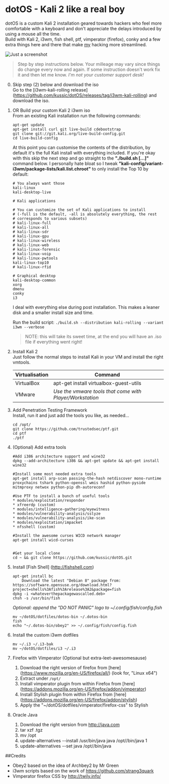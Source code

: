 # dotOS - Kali 2 like a real boy
dotOS is a custom Kali 2 installation geared towards hackers who feel more comfortable with a keyboard and don't appreciate the delays introduced by using a mouse all the time.   
Build with Kali 2, i3wm, fish shell, ptf, vimperator (firefox), conky and a few extra things here and there that make [my](https://twitter.com/kussic) hacking more streamlined.

![Just a screenshot](screenshot.png "A screenshot")

>Step by step instructions below. Your milleage may vary since things do change every now and again. If some instruction doesn't work fix it and then let me know. _I'm not your customer support  desk!_

0. Skip step (2) below and download the iso   
    Go to the [i3wm-kali-rolling release] (https://github.com/kussic/dotOS/releases/tag/i3wm-kali-rolling) and download the iso.

1. OR Build your custom Kali 2 i3wm iso   
    From an existing Kali installation run the following commands:
	```
	apt-get update
	apt-get install curl git live-build cdebootstrap
	git clone git://git.kali.org/live-build-config.git
	cd live-build-config
	```
	At this point you can customise the contents of the distribution, by default it's the full Kali install with everything included.
	If you're okay with this skip the next step and go straight to the __"./build.sh [...]"__ command below.
	I personally hate bloat so I tweak __"kali-config/variant-i3wm/package-lists/kali.list.chroot"__ to only install the Top 10 by default:
	```
	# You always want those
	kali-linux
	kali-desktop-live

	# Kali applications

	# You can customize the set of Kali applications to install
	# (-full is the default, -all is absolutely everything, the rest
	# corresponds to various subsets)
	# kali-linux-full
	# kali-linux-all
	# kali-linux-sdr
	# kali-linux-gpu
	# kali-linux-wireless
	# kali-linux-web
	# kali-linux-forensic
	# kali-linux-voip
	# kali-linux-pwtools
	kali-linux-top10
	# kali-linux-rfid

	# Graphical desktop
	kali-desktop-common
	xorg
	dmenu
	conky
	i3
	```
	I deal with everything else during post installation. This makes a leaner disk and a smaller install size and time.

			
	Run the build script:
	`./build.sh --distribution kali-rolling --variant i3wm --verbose`

	>NOTE: this will take its sweet time, at the end you will have an .iso file if everything went right!

2. Install Kali 2   
   Just follow the normal steps to install Kali in your VM and install the right vmtools.

   Virtualisation | Command
   ---------------|---------
   VirtualBox     | apt-get install virtualbox-guest-utils
   VMware         | _Use the vmware tools that come with Player/Workstation_

3. Add Penetration Testing Framework     
   Install, run it and just add the tools you like, as needed…
   ```
   cd /opt/
   git clone https://github.com/trustedsec/ptf.git
   cd ptf
   ./ptf
   ```	
		
		
4. (Optional) Add extra tools
	``` 
	#Add i386 architecture support and wine32
	dpkg --add-architecture i386 && apt-get update && apt-get install wine32

	#Install some most needed extra tools
	apt-get install arp-scan passing-the-hash netdiscover mono-runtime proxychains tshark python-openssl wmis hashid python-pyside mitmproxy netwox python-pip dh-autoreconf
	
	#Use PTF to install a bunch of useful tools
	* modules/exploitation/responder
	* xfreerdp (custom)
	* modules/intelligence-gathering/eyewitness
	* modules/vulnerability-analysis/sslyze
	* modules/vulnerability-analysis/ike-scan
	* modules/exploitation/impacket
	* nfsshell (custom)
	
	#Install the awesome curses WICD network manager
	apt-get install wicd-curses


	#Get your local clone
	cd ~ && git clone https://github.com/kussic/dotOS.git
	```

5. Install [Fish Shell] (http://fishshell.com) 
	```
	apt-get install bc
    	Download the latest "Debian 8" package from: https://software.opensuse.org/download.html?project=shells%3Afish%3Arelease%3A2&package=fish
	dpkg -i <whateverthepackagewascalled.deb>
	chsh -s /usr/bin/fish
	```
	_Optional: append the "DO NOT PANIC" logo to ~/.config/fish/config.fish_
	```
	mv ~/dotOS/dotfiles/dotos-bin ~/.dotos-bin
	fish
	echo "~/.dotos-bin/obey2" >> ~/.config/fish/config.fish
	```

6. Install the custom i3wm dotfiles
	```
	mv ~/.i3 ~/.i3-bak
	mv ~/dotOS/dotfiles/i3 ~/.i3
	```

7. Firefox with Vimperator (Optional but extra-leet-awesomesause)
	1. Download the right version of firefox from [here] (https://www.mozilla.org/en-US/firefox/all/) (look for, "Linux x64")
	2. Extract under `/opt/`
	3. Install vimperator plugin from within Firefox from [here] (https://addons.mozilla.org/en-US/firefox/addon/vimperator)
	4. Install Stylish plugin from within Firefox from [here] (https://addons.mozilla.org/en-US/firefox/addon/stylish)
	5. Apply the "~/dotOS/dotfiles/vimperator/firefox-css" to Stylish

8. Oracle Java
	1. Download the right version from http://java.com
	2. tar xzf <javafile>.tgz
	3. mv <javadir> /opt
	4. update-alternatives --install /usr/bin/java java /opt/<javadir>/bin/java 1
	5. update-alternatives --set java /opt/<javadir>/bin/java

##Credits
* Obey2 based on the idea of Archbey2 by Mr Green
* i3wm scripts based on the work of https://github.com/strang3quark
* Vimperator firefox CSS by http://twily.info/

